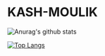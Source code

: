 # KASH-MOULIK


![Anurag's github stats](https://github-readme-stats.vercel.app/api?username=BlazeAxel99&show_icons=true&theme=radical)

[![Top Langs](https://github-readme-stats.vercel.app/api/top-langs/?username=BlazeAxel99)](https://github.com/BlazeAxel99/github-readme-stats)
